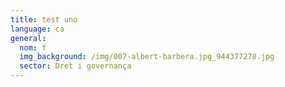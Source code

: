 ```yaml
---
title: test uno
language: ca
general:
  nom: f
  img_background: /img/007-albert-barbera.jpg_944377278.jpg
  sector: Dret i governança
---
```

